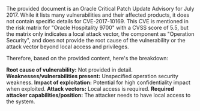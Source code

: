 The provided document is an Oracle Critical Patch Update Advisory for July 2017. While it lists many vulnerabilities and their affected products, it does not contain specific details for CVE-2017-10169. This CVE is mentioned in the risk matrix for "Oracle Hospitality 9700" with a CVSS score of 5.5, but the matrix only indicates a local attack vector, the component as "Operation Security", and does not provide the root cause of the vulnerability or the attack vector beyond local access and privileges.

Therefore, based on the provided content, here's the breakdown:

**Root cause of vulnerability:** Not provided in detail.
**Weaknesses/vulnerabilities present:** Unspecified operation security weakness.
**Impact of exploitation:**  Potential for high confidentiality impact when exploited.
**Attack vectors:** Local access is required.
**Required attacker capabilities/position:** The attacker needs to have local access to the system.
